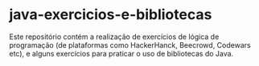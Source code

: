 # java-exercicios-e-bibliotecas
Este repositório contém a realização de exercícios de lógica de programação
(de plataformas como HackerHanck, Beecrowd, Codewars etc), e alguns exercícios para praticar 
o uso de bibliotecas do Java.

